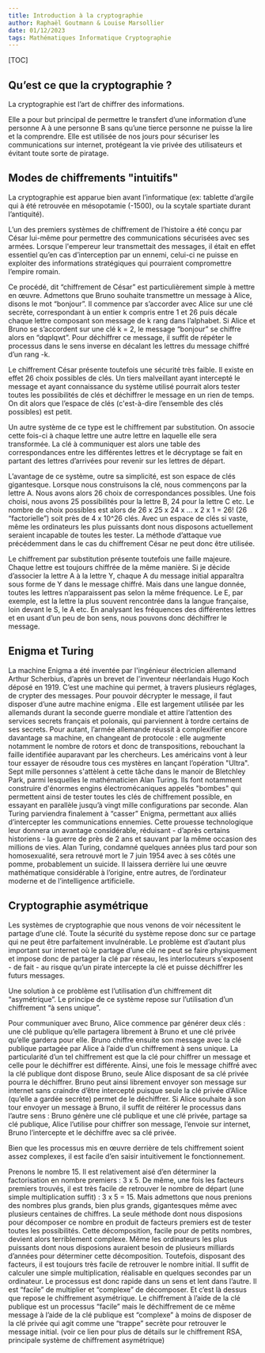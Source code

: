 ```yaml
---
title: Introduction à la cryptographie
author: Raphaël Goutmann & Louise Marsollier
date: 01/12/2023
tags: Mathématiques Informatique Cryptographie
---
```


[TOC]

## Qu’est ce que la cryptographie ? 

La cryptographie est l’art de chiffrer des informations. 

Elle a pour but principal de permettre le transfert d’une information d’une personne A à une personne B sans qu’une tierce personne ne puisse la lire et la comprendre. Elle est utilisée de nos jours pour sécuriser les communications sur internet, protégeant la vie privée des utilisateurs et évitant toute sorte de piratage.

## Modes de chiffrements "intuitifs"

La cryptographie est apparue bien avant l’informatique (ex: tablette d’argile qui à été retrouvée en mésopotamie (-1500), ou la scytale spartiate durant l’antiquité). 

L’un des premiers systèmes de chiffrement de l’histoire a été conçu par César lui-même pour permettre des communications sécurisées avec ses armées. Lorsque l'empereur leur transmettait des messages, il était en effet essentiel qu’en cas d’interception par un ennemi, celui-ci ne puisse en exploiter des informations stratégiques qui pourraient compromettre l’empire romain.

Ce procédé, dit “chiffrement de César” est particulièrement simple à mettre en œuvre. Admettons que Bruno souhaite transmettre un message à Alice, disons le mot “bonjour”. Il commence par s’accorder avec Alice sur une clé secrète, correspondant à un entier k compris entre 1 et 26 puis décale chaque lettre composant son message de k rang dans l’alphabet. Si Alice et Bruno se s’accordent sur une clé k = 2, le message “bonjour” se chiffre alors en “dqplqwt”. Pour déchiffrer ce message, il suffit de répéter le processus dans le sens inverse en décalant les lettres du message chiffré d’un rang -k. 

Le chiffrement César présente toutefois une sécurité très faible. Il existe en effet 26 choix possibles de clés. Un tiers malveillant ayant intercepté le message et ayant connaissance du système utilisé pourrait alors tester toutes les possibilités de clés et déchiffrer le message en un rien de temps. On dit alors que l’espace de clés (c'est-à-dire l’ensemble des clés possibles) est petit. 

Un autre système de ce type est le chiffrement par substitution. On associe cette fois-ci à chaque lettre une autre lettre en laquelle elle sera transformée. La clé à communiquer est alors une table des correspondances entre les différentes lettres et le décryptage se fait en partant des lettres d’arrivées pour revenir sur les lettres de départ. 

L’avantage de ce système, outre sa simplicité, est son espace de clés gigantesque.
Lorsque nous construisons la clé, nous commençons par la lettre A. Nous avons alors 26 choix de correspondances possibles. Une fois choisi, nous avons 25 possibilités pour la lettre B, 24 pour la lettre C etc. Le nombre de choix possibles est alors de 26 x 25 x 24 x … x 2 x 1 = 26! (26 “factorielle”) soit près de 4 x 10^26 clés. Avec un espace de clés si vaste, même les ordinateurs les plus puissants dont nous disposons actuellement seraient incapable de toutes les tester. La méthode d’attaque vue précédemment dans le cas du chiffrement César ne peut donc être utilisée. 

Le chiffrement par substitution présente toutefois une faille majeure. Chaque lettre est toujours chiffrée de la même manière. Si je décide d’associer la lettre A à la lettre Y, chaque A du message initial apparaîtra sous forme de Y dans le message chiffré. Mais dans une langue donnée, toutes les lettres n’apparaissent pas selon la même fréquence. Le E, par exemple, est la lettre la plus souvent rencontrée dans la langue française, loin devant le S, le A etc. En analysant les fréquences des différentes lettres et en usant d’un peu de bon sens, nous pouvons donc déchiffrer le message.

## Enigma et Turing 

La machine Enigma a été inventée par l'ingénieur électricien allemand Arthur Scherbius, d’après un brevet de l'inventeur néerlandais Hugo Koch déposé en 1919. C’est une machine qui permet, à travers plusieurs réglages, de crypter des messages. Pour pouvoir décrypter le message, il faut disposer d’une autre machine enigma . Elle est largement utilisée par les allemands durant la seconde guerre mondiale et attire l’attention des services secrets français et polonais, qui parviennent à tordre certains de ses secrets. Pour autant, l’armée allemande réussit à complexifier encore davantage sa machine, en changeant de protocole : elle augmente notamment le nombre de rotors et donc de transpositions, rebouchant la faille identifiée auparavant par les chercheurs.
Les américains vont à leur tour essayer de résoudre tous ces mystères en lançant  l’opération "Ultra".  Sept mille personnes s'attèlent à cette tâche dans le manoir de Bletchley Park, parmi lesquelles le mathématicien Alan Turing.
Ils font notamment construire d'énormes engins électromécaniques appelés "bombes" qui 
permettent ainsi de tester toutes les clés de chiffrement possible, en essayant en parallèle jusqu’à vingt mille configurations par seconde.
Alan Turing parviendra finalement à “casser” Enigma, permettant aux alliés d’intercepter les communications ennemies. Cette prouesse technologique leur donnera un avantage considérable, réduisant - d’après certains historiens - la guerre de près de 2 ans et sauvant par la même occasion des millions de vies. Alan Turing, condamné quelques années plus tard pour son homosexualité, sera retrouvé mort le 7 juin 1954 avec à ses côtés une pomme, probablement un suicide. Il laissera derrière lui une œuvre mathématique considérable à l’origine, entre autres, de l’ordinateur moderne et de l’intelligence artificielle.

## Cryptographie asymétrique

Les systèmes de cryptographie que nous venons de voir nécessitent le partage d’une clé. Toute la sécurité du système repose donc sur ce partage qui ne peut être parfaitement invulnérable. Le problème est d’autant plus important sur internet où le partage d’une clé ne peut se faire physiquement et impose donc de partager la clé par réseau, les interlocuteurs s'exposent - de fait - au risque qu’un pirate intercepte la clé et puisse déchiffrer les futurs messages. 

Une solution à ce problème est l’utilisation d’un chiffrement dit “asymétrique”. Le principe de ce système repose sur l’utilisation d’un chiffrement “à sens unique”. 

Pour communiquer avec Bruno, Alice commence par générer deux clés : une clé publique qu’elle partagera librement à Bruno et une clé privée qu’elle gardera pour elle. Bruno chiffre ensuite son message avec la clé publique partagée par Alice à l’aide d’un chiffrement à sens unique. La particularité d’un tel chiffrement est que la clé pour chiffrer un message et celle pour le déchiffrer est différente. Ainsi, une fois le message chiffré avec la clé publique dont dispose Bruno, seule Alice disposant de sa clé privée pourra le déchiffrer. Bruno peut ainsi librement envoyer son message sur internet sans craindre d’être intercepté puisque seule la clé privée d’Alice (qu’elle a gardée secrète) permet de le déchiffrer. Si Alice souhaite à son tour envoyer un message à Bruno, il suffit de réitérer le processus dans l’autre sens : Bruno génère une clé publique et une clé privée, partage sa clé publique, Alice l’utilise pour chiffrer son message, l’envoie sur internet, Bruno l’intercepte et le déchiffre avec sa clé privée.

Bien que les processus mis en œuvre derrière de tels chiffrement soient assez complexes, il est facile d’en saisir intuitivement le fonctionnement. 

Prenons le nombre 15. Il est relativement aisé d’en déterminer la factorisation en nombre premiers : 3 x 5. De même, une fois les facteurs premiers trouvés, il est très facile de retrouver le nombre de départ (une simple multiplication suffit) : 3 x 5 = 15. Mais admettons que nous prenions des nombres plus grands, bien plus grands, gigantesques même avec plusieurs centaines de chiffres. La seule méthode dont nous disposions pour décomposer ce nombre en produit de facteurs premiers est de tester toutes les possibilités. Cette décomposition, facile pour de petits nombres, devient alors terriblement complexe. Même les ordinateurs les plus puissants dont nous disposions auraient besoin de plusieurs milliards d’années pour déterminer cette décomposition. Toutefois, disposant des facteurs, il est toujours très facile de retrouver le nombre initial. Il suffit de calculer une simple multiplication, réalisable en quelques secondes par un ordinateur. Le processus est donc rapide dans un sens et lent dans l’autre. Il est “facile” de multiplier et “complexe” de décomposer. Et c’est là dessus que repose le chiffrement asymétrique. Le chiffrement à l’aide de la clé publique est un processus “facile” mais le déchiffrement de ce même message à l’aide de la clé publique est “complexe” à moins de disposer de la clé privée qui agit comme une “trappe” secrète pour retrouver le message initial. (voir ce lien pour plus de détails sur le chiffrement RSA, principale système de chiffrement asymétrique)







